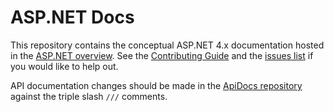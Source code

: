 # ASP.NET Docs

This repository contains the conceptual ASP.NET 4.x documentation hosted in the [ASP.NET overview](https://docs.microsoft.com/aspnet/overview). See the [Contributing Guide](CONTRIBUTING.md) and the [issues list](https://github.com/dotnet/AspNetDocs/issues) if you would like to help out.

API documentation changes should be made in the [ApiDocs repository](https://github.com/aspnet/ApiDocs) against the triple slash `///` comments.
